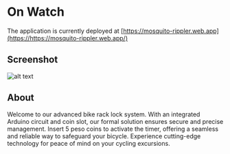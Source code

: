 # On Watch
The application is currently deployed at [https://mosquito-rippler.web.app](https://https://mosquito-rippler.web.app/)

## Screenshot

![alt text](https://github.com/pyTimK/bike-rack-lock/blob/main/public/images/screenshot.png)

## About
Welcome to our advanced bike rack lock system. With an integrated Arduino circuit and coin slot, our formal solution ensures secure and precise management. Insert 5 peso coins to activate the timer, offering a seamless and reliable way to safeguard your bicycle. Experience cutting-edge technology for peace of mind on your cycling excursions.



